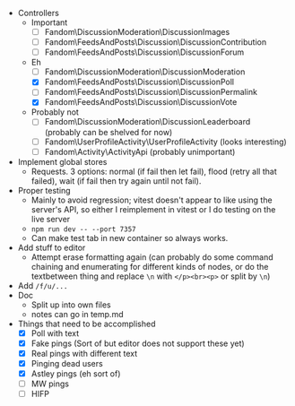 - Controllers
  - Important
    - [ ] Fandom\DiscussionModeration\DiscussionImages
    - [ ] Fandom\FeedsAndPosts\Discussion\DiscussionContribution
    - [ ] Fandom\FeedsAndPosts\Discussion\DiscussionForum
  - Eh
    - [ ] Fandom\DiscussionModeration\DiscussionModeration
    - [x] Fandom\FeedsAndPosts\Discussion\DiscussionPoll
    - [ ] Fandom\FeedsAndPosts\Discussion\DiscussionPermalink
    - [x] Fandom\FeedsAndPosts\Discussion\DiscussionVote
  - Probably not
    - [ ] Fandom\DiscussionModeration\DiscussionLeaderboard (probably can be shelved for now)
    - [ ] Fandom\UserProfileActivity\UserProfileActivity (looks interesting)
    - [ ] Fandom\Activity\ActivityApi (probably unimportant)
- Implement global stores
  - Requests. 3 options: normal (if fail then let fail), flood (retry all that failed), wait (if fail then try again until not fail).
- Proper testing
  - Mainly to avoid regression; vitest doesn't appear to like using the server's API, so either I reimplement in vitest or I do testing on the live server
  - `npm run dev -- --port 7357`
  - Can make test tab in new container so always works.
- Add stuff to editor
  - Attempt erase formatting again (can probably do some command chaining and enumerating for different kinds of nodes, or do the textbetween thing and replace `\n` with `</p><br><p>` or split by `\n`)
- Add `/f/u/...`
- Doc
  - Split up into own files
  - notes can go in temp.md
- Things that need to be accomplished
  - [x] Poll with text
  - [x] Fake pings (Sort of but editor does not support these yet)
  - [x] Real pings with different text
  - [x] Pinging dead users
  - [x] Astley pings (eh sort of)
  - [ ] MW pings
  - [ ] HIFP
